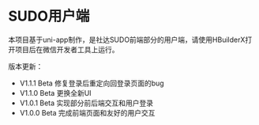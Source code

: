 # SUDO用户端

本项目基于uni-app制作，是社达SUDO前端部分的用户端，请使用HBuilderX打开项目后在微信开发者工具上运行。

版本更新：

- V1.1.1 Beta 修复登录后重定向回登录页面的bug
- V1.1.0 Beta 更换全新UI
- V1.0.1 Beta 实现部分前后端交互和用户登录
- V1.0.0 Beta 完成前端页面和友好的用户交互